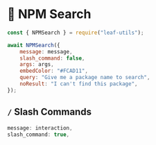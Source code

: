 # 🔎 NPM Search

```js
const { NPMSearch } = require("leaf-utils");

await NPMSearch({
    message: message,
    slash_command: false,
    args: args,
    embedColor: "#FCAD11",
    query: "Give me a package name to search",
    noResult: "I can't find this package",
});
```

## `/` Slash Commands

```js
message: interaction,
slash_command: true,
```
